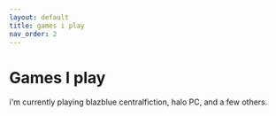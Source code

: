 ```yaml
---
layout: default
title: games i play
nav_order: 2
---
```


<h1>Games I play</h1>
i'm currently playing blazblue centralfiction, halo PC, and a few others.